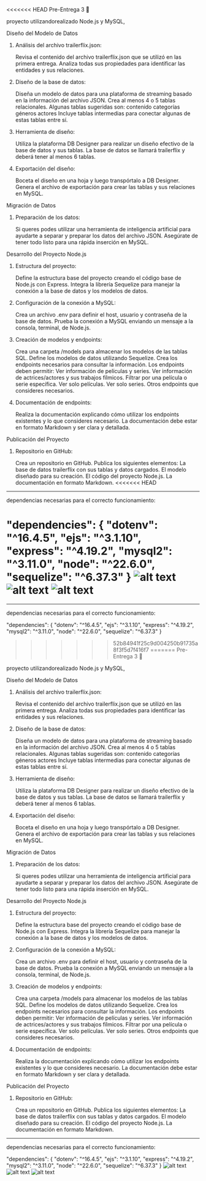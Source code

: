 <<<<<<< HEAD
Pre-Entrega 3 🎯

proyecto utilizandorealizado Node.js y MySQL,

Diseño del Modelo de Datos
1. Análisis del archivo trailerflix.json:

    Revisa el contenido del archivo trailerflix.json que se utilizó en las primera entrega.
    Analiza todas sus propiedades para identificar las entidades y sus relaciones.

2. Diseño de la base de datos:

    Diseña un modelo de datos para una plataforma de streaming basado en la información del archivo JSON.
    Crea al menos 4 o 5 tablas relacionales. Algunas tablas sugeridas son:
        contenido
        categorías
        géneros
        actores
    Incluye tablas intermedias para conectar algunas de estas tablas entre sí.

3. Herramienta de diseño:

    Utiliza la plataforma DB Designer para realizar un diseño efectivo de la base de datos y sus tablas.
    La base de datos se llamará trailerflix y deberá tener al menos 6 tablas.

4. Exportación del diseño:

    Boceta el diseño en una hoja y luego transpórtalo a DB Designer.
    Genera el archivo de exportación para crear las tablas y sus relaciones en MySQL.

Migración de Datos
1. Preparación de los datos:

    Si queres podes utilizar una herramienta de inteligencia artificial para ayudarte a separar y preparar los datos del archivo JSON.
    Asegúrate de tener todo listo para una rápida inserción en MySQL.

Desarrollo del Proyecto Node.js
1. Estructura del proyecto:

    Define la estructura base del proyecto creando el código base de Node.js con Express.
    Integra la librería Sequelize para manejar la conexión a la base de datos y los modelos de datos.

2. Configuración de la conexión a MySQL:

    Crea un archivo .env para definir el host, usuario y contraseña de la base de datos.
    Prueba la conexión a MySQL enviando un mensaje a la consola, terminal, de Node.js.

3. Creación de modelos y endpoints:

    Crea una carpeta /models para almacenar los modelos de las tablas SQL.
    Define los modelos de datos utilizando Sequelize.
    Crea los endpoints necesarios para consultar la información. Los endpoints deben permitir:
        Ver información de películas y series.
        Ver información de actrices/actores y sus trabajos fílmicos.
        Filtrar por una película o serie específica.
        Ver solo películas.
        Ver solo series.
        Otros endpoints que consideres necesarios.

4. Documentación de endpoints:

    Realiza la documentación explicando cómo utilizar los endpoints existentes y lo que consideres necesario.
    La documentación debe estar en formato Markdown y ser clara y detallada.

Publicación del Proyecto
1. Repositorio en GitHub:

    Crea un repositorio en GitHub.
    Publica los siguientes elementos:
        La base de datos trailerflix con sus tablas y datos cargados.
        El modelo diseñado para su creación.
        El código del proyecto Node.js.
        La documentación en formato Markdown.
<<<<<<< HEAD
-----

dependencias necesarias para el correcto funcionamiento:

"dependencies": {
    "dotenv": "^16.4.5",
    "ejs": "^3.1.10",
    "express": "^4.19.2",
    "mysql2": "^3.11.0",
    "node": "^22.6.0",
    "sequelize": "^6.37.3"
}
![alt text](<Captura de pantalla (46).png>) ![alt text](<Captura de pantalla (48).png>) ![alt text](<Captura de pantalla (47).png>)
=======
----- 
dependencias necesarias para el correcto funcionamiento: 

"dependencies": { 
    "dotenv": "^16.4.5", 
    "ejs": "^3.1.10", 
    "express": "^4.19.2", 
    "mysql2": "^3.11.0", 
    "node": "^22.6.0", 
    "sequelize": "^6.37.3" 
}
>>>>>>> 52b84941f25c9d004250b91735a8f3f5d7f416f7
=======
Pre-Entrega 3 🎯

proyecto utilizandorealizado Node.js y MySQL,

Diseño del Modelo de Datos
1. Análisis del archivo trailerflix.json:

    Revisa el contenido del archivo trailerflix.json que se utilizó en las primera entrega.
    Analiza todas sus propiedades para identificar las entidades y sus relaciones.

2. Diseño de la base de datos:

    Diseña un modelo de datos para una plataforma de streaming basado en la información del archivo JSON.
    Crea al menos 4 o 5 tablas relacionales. Algunas tablas sugeridas son:
        contenido
        categorías
        géneros
        actores
    Incluye tablas intermedias para conectar algunas de estas tablas entre sí.

3. Herramienta de diseño:

    Utiliza la plataforma DB Designer para realizar un diseño efectivo de la base de datos y sus tablas.
    La base de datos se llamará trailerflix y deberá tener al menos 6 tablas.

4. Exportación del diseño:

    Boceta el diseño en una hoja y luego transpórtalo a DB Designer.
    Genera el archivo de exportación para crear las tablas y sus relaciones en MySQL.

Migración de Datos
1. Preparación de los datos:

    Si queres podes utilizar una herramienta de inteligencia artificial para ayudarte a separar y preparar los datos del archivo JSON.
    Asegúrate de tener todo listo para una rápida inserción en MySQL.

Desarrollo del Proyecto Node.js
1. Estructura del proyecto:

    Define la estructura base del proyecto creando el código base de Node.js con Express.
    Integra la librería Sequelize para manejar la conexión a la base de datos y los modelos de datos.

2. Configuración de la conexión a MySQL:

    Crea un archivo .env para definir el host, usuario y contraseña de la base de datos.
    Prueba la conexión a MySQL enviando un mensaje a la consola, terminal, de Node.js.

3. Creación de modelos y endpoints:

    Crea una carpeta /models para almacenar los modelos de las tablas SQL.
    Define los modelos de datos utilizando Sequelize.
    Crea los endpoints necesarios para consultar la información. Los endpoints deben permitir:
        Ver información de películas y series.
        Ver información de actrices/actores y sus trabajos fílmicos.
        Filtrar por una película o serie específica.
        Ver solo películas.
        Ver solo series.
        Otros endpoints que consideres necesarios.

4. Documentación de endpoints:

    Realiza la documentación explicando cómo utilizar los endpoints existentes y lo que consideres necesario.
    La documentación debe estar en formato Markdown y ser clara y detallada.

Publicación del Proyecto
1. Repositorio en GitHub:

    Crea un repositorio en GitHub.
    Publica los siguientes elementos:
        La base de datos trailerflix con sus tablas y datos cargados.
        El modelo diseñado para su creación.
        El código del proyecto Node.js.
        La documentación en formato Markdown.
-----

dependencias necesarias para el correcto funcionamiento:

"dependencies": {
    "dotenv": "^16.4.5",
    "ejs": "^3.1.10",
    "express": "^4.19.2",
    "mysql2": "^3.11.0",
    "node": "^22.6.0",
    "sequelize": "^6.37.3"
}
![alt text](<Captura de pantalla (46).png>) ![alt text](<Captura de pantalla (48).png>) ![alt text](<Captura de pantalla (47).png>)